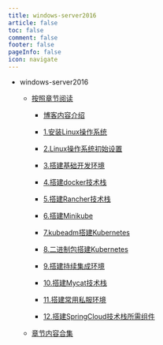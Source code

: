 ```yaml
---
title: windows-server2016
article: false
toc: false
comment: false
footer: false
pageInfo: false
icon: navigate
---
```


- windows-server2016

    - <a class="breadcrumb-link" href="shardings">按照章节阅读</a>


        - <a class="breadcrumb-link" href="shardings/windows-server2016-chapter-0.博客内容介绍.html">博客内容介绍</a>

        - <a class="breadcrumb-link" href="shardings/windows-server2016-chapter-1.安装Linux操作系统.html">1.安装Linux操作系统</a>

        - <a class="breadcrumb-link" href="shardings/windows-server2016-chapter-2.Linux操作系统初始设置.html">2.Linux操作系统初始设置</a>

        - <a class="breadcrumb-link" href="shardings/windows-server2016-chapter-3.搭建基础开发环境.html">3.搭建基础开发环境</a>

        - <a class="breadcrumb-link" href="shardings/windows-server2016-chapter-4.搭建docker技术栈.html">4.搭建docker技术栈</a>

        - <a class="breadcrumb-link" href="shardings/windows-server2016-chapter-5.搭建Rancher技术栈.html">5.搭建Rancher技术栈</a>

        - <a class="breadcrumb-link" href="shardings/windows-server2016-chapter-6.搭建Minikube.html">6.搭建Minikube</a>

        - <a class="breadcrumb-link" href="shardings/windows-server2016-chapter-7.kubeadm搭建Kubernetes.html">7.kubeadm搭建Kubernetes</a>

        - <a class="breadcrumb-link" href="shardings/windows-server2016-chapter-8.二进制包搭建Kubernetes.html">8.二进制包搭建Kubernetes</a>

        - <a class="breadcrumb-link" href="shardings/windows-server2016-chapter-9.搭建持续集成环境.html">9.搭建持续集成环境</a>

        - <a class="breadcrumb-link" href="shardings/windows-server2016-chapter-10.搭建Mycat技术栈.html">10.搭建Mycat技术栈</a>

        - <a class="breadcrumb-link" href="shardings/windows-server2016-chapter-11.搭建常用私服环境.html">11.搭建常用私服环境</a>

        - <a class="breadcrumb-link" href="shardings/windows-server2016-chapter-12.搭建SpringCloud技术栈所需组件.html">12.搭建SpringCloud技术栈所需组件</a>

    - <a class="breadcrumb-link" href="windows-server2016.html#intro">章节内容合集</a>

